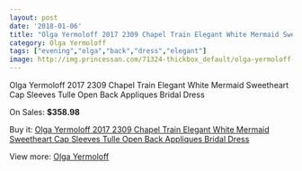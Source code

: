 ```yaml
---
layout: post
date: '2018-01-06'
title: "Olga Yermoloff 2017 2309 Chapel Train Elegant White Mermaid Sweetheart Cap Sleeves Tulle Open Back Appliques Bridal Dress"
category: Olga Yermoloff
tags: ["evening","olga","back","dress","elegant"]
image: http://img.princessan.com/71324-thickbox_default/olga-yermoloff-2017-2309-chapel-train-elegant-white-mermaid-sweetheart-cap-sleeves-tulle-open-back-appliques-bridal-dress.jpg
---
```

Olga Yermoloff 2017 2309 Chapel Train Elegant White Mermaid Sweetheart Cap Sleeves Tulle Open Back Appliques Bridal Dress

On Sales: **$358.98**
<a href="https://www.princessan.com/en/olga-yermoloff/30130-olga-yermoloff-2017-2309-chapel-train-elegant-white-mermaid-sweetheart-cap-sleeves-tulle-open-back-appliques-bridal-dress.html"><amp-img layout="responsive" width="600" height="600" src="//img.princessan.com/71324-thickbox_default/olga-yermoloff-2017-2309-chapel-train-elegant-white-mermaid-sweetheart-cap-sleeves-tulle-open-back-appliques-bridal-dress.jpg" alt="Olga Yermoloff 2017 2309 Chapel Train Elegant White Mermaid Sweetheart Cap Sleeves Tulle Open Back Appliques Bridal Dress 0" /></a>
<a href="https://www.princessan.com/en/olga-yermoloff/30130-olga-yermoloff-2017-2309-chapel-train-elegant-white-mermaid-sweetheart-cap-sleeves-tulle-open-back-appliques-bridal-dress.html"><amp-img layout="responsive" width="600" height="600" src="//img.princessan.com/71330-thickbox_default/olga-yermoloff-2017-2309-chapel-train-elegant-white-mermaid-sweetheart-cap-sleeves-tulle-open-back-appliques-bridal-dress.jpg" alt="Olga Yermoloff 2017 2309 Chapel Train Elegant White Mermaid Sweetheart Cap Sleeves Tulle Open Back Appliques Bridal Dress 1" /></a>
<a href="https://www.princessan.com/en/olga-yermoloff/30130-olga-yermoloff-2017-2309-chapel-train-elegant-white-mermaid-sweetheart-cap-sleeves-tulle-open-back-appliques-bridal-dress.html"><amp-img layout="responsive" width="600" height="600" src="//img.princessan.com/71329-thickbox_default/olga-yermoloff-2017-2309-chapel-train-elegant-white-mermaid-sweetheart-cap-sleeves-tulle-open-back-appliques-bridal-dress.jpg" alt="Olga Yermoloff 2017 2309 Chapel Train Elegant White Mermaid Sweetheart Cap Sleeves Tulle Open Back Appliques Bridal Dress 2" /></a>
<a href="https://www.princessan.com/en/olga-yermoloff/30130-olga-yermoloff-2017-2309-chapel-train-elegant-white-mermaid-sweetheart-cap-sleeves-tulle-open-back-appliques-bridal-dress.html"><amp-img layout="responsive" width="600" height="600" src="//img.princessan.com/71328-thickbox_default/olga-yermoloff-2017-2309-chapel-train-elegant-white-mermaid-sweetheart-cap-sleeves-tulle-open-back-appliques-bridal-dress.jpg" alt="Olga Yermoloff 2017 2309 Chapel Train Elegant White Mermaid Sweetheart Cap Sleeves Tulle Open Back Appliques Bridal Dress 3" /></a>
<a href="https://www.princessan.com/en/olga-yermoloff/30130-olga-yermoloff-2017-2309-chapel-train-elegant-white-mermaid-sweetheart-cap-sleeves-tulle-open-back-appliques-bridal-dress.html"><amp-img layout="responsive" width="600" height="600" src="//img.princessan.com/71327-thickbox_default/olga-yermoloff-2017-2309-chapel-train-elegant-white-mermaid-sweetheart-cap-sleeves-tulle-open-back-appliques-bridal-dress.jpg" alt="Olga Yermoloff 2017 2309 Chapel Train Elegant White Mermaid Sweetheart Cap Sleeves Tulle Open Back Appliques Bridal Dress 4" /></a>
<a href="https://www.princessan.com/en/olga-yermoloff/30130-olga-yermoloff-2017-2309-chapel-train-elegant-white-mermaid-sweetheart-cap-sleeves-tulle-open-back-appliques-bridal-dress.html"><amp-img layout="responsive" width="600" height="600" src="//img.princessan.com/71326-thickbox_default/olga-yermoloff-2017-2309-chapel-train-elegant-white-mermaid-sweetheart-cap-sleeves-tulle-open-back-appliques-bridal-dress.jpg" alt="Olga Yermoloff 2017 2309 Chapel Train Elegant White Mermaid Sweetheart Cap Sleeves Tulle Open Back Appliques Bridal Dress 5" /></a>
<a href="https://www.princessan.com/en/olga-yermoloff/30130-olga-yermoloff-2017-2309-chapel-train-elegant-white-mermaid-sweetheart-cap-sleeves-tulle-open-back-appliques-bridal-dress.html"><amp-img layout="responsive" width="600" height="600" src="//img.princessan.com/71325-thickbox_default/olga-yermoloff-2017-2309-chapel-train-elegant-white-mermaid-sweetheart-cap-sleeves-tulle-open-back-appliques-bridal-dress.jpg" alt="Olga Yermoloff 2017 2309 Chapel Train Elegant White Mermaid Sweetheart Cap Sleeves Tulle Open Back Appliques Bridal Dress 6" /></a>

Buy it: [Olga Yermoloff 2017 2309 Chapel Train Elegant White Mermaid Sweetheart Cap Sleeves Tulle Open Back Appliques Bridal Dress](https://www.princessan.com/en/olga-yermoloff/30130-olga-yermoloff-2017-2309-chapel-train-elegant-white-mermaid-sweetheart-cap-sleeves-tulle-open-back-appliques-bridal-dress.html "Olga Yermoloff 2017 2309 Chapel Train Elegant White Mermaid Sweetheart Cap Sleeves Tulle Open Back Appliques Bridal Dress")

View more: [Olga Yermoloff](https://www.princessan.com/en/306-olga-yermoloff "Olga Yermoloff")